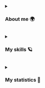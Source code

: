 <div>
  <details>
    <img src="https://media.tenor.com/i9Jb7TEwVqkAAAAi/hunter-x-hunter-hxh.gif" width='140px' height='120px' align='left'/>  
    <summary><h3>About me 🌍</h3></summary>
    <h4>Hello, all well? I'm <a href="https://github.com/4kauanmota" target="_blank"><i>Kauan</i></a>. In short, i'm 19 and i love every piece of code i develop :)  </h4>
    <a href="https://www.linkedin.com/in/4kauanmota/" target="_blank"><img src="https://img.shields.io/badge/LinkedIn-0077B5?style=for-the-badge&logo=linkedin&logoColor=whit" target="_blank"></a>
    <a href="mailto:4kauanmota@gmail.com"><img src="https://img.shields.io/badge/-Gmail-%23333?style=for-the-badge&logo=gmail&logoColor=white" target="_blank"></a>
  </details>
</div>

<br>

<div>
  <details>
    <img src="https://i.postimg.cc/2yJZXjD6/200w-unscreen.gif" width='140px' height='170px' align='left'/>  
    <summary><h3>My skills 🪐</h3></summary>
      <div>
        <h4>Applications</h4>
        
  ![CSHARP](https://img.shields.io/badge/-C_Sharp-fff?style=flat&logo=CSHARP&logoColor=9E559A)
        ![DOTNETCORE](https://img.shields.io/badge/-.NET-fff?style=flat&logo=DOTNET&logoColor=9E559A)
        ![REACT](https://img.shields.io/badge/-React-fff?style=flat&logo=REACT&logoColor=1e90ff)
        ![REACT NATIVE](https://img.shields.io/badge/-React_Native-fff?style=flat&logo=REACT&logoColor=1e90ff)
        ![TYPESCRIPT](https://img.shields.io/badge/Typescript-fff?style=flat&logo=TYPESCRIPT)
        ![NODE.JS](https://img.shields.io/badge/Node.js-fff?style=flat&logo=NODE.JS)
        ![JAVASCRIPT](https://img.shields.io/badge/-Javascript-fff?style=flat&logo=JAVASCRIPT)
        ![WEBASSEMBLY](https://img.shields.io/badge/-WebAssembly-fff?style=flat&logo=WEBASSEMBLY)
        ![HTML5](https://img.shields.io/badge/-HTML-fff?style=flat&logo=HTML5)
        ![CSS](https://img.shields.io/badge/-CSS-fff?style=flat&logo=CSS3&logoColor=1572B6)
        ![SASS](https://img.shields.io/badge/-Sass-fff?style=flat&logo=SASS)
      </div>
      <div>
        <h4>Data</h4>
        ![MYSQL](https://img.shields.io/badge/-MySQL-fff?style=flat&logo=MYSQL)
        ![SQLWORKBENCH](https://img.shields.io/badge/-MySQL_Workbench-fff?style=flat&logo=MYSQL)
        ![SQLITE](https://img.shields.io/badge/-Sqlite-fff?style=flat&logo=SQLITE&logoColor=000)
        ![FIREBASE](https://img.shields.io/badge/-Firebase-fff?style=flat&logo=FIREBASE)
      </div>
      <div>
        <h4>DevOps</h4>
        ![Git](https://img.shields.io/badge/-Git-fff?style=flat&logo=GIT&logoColor=FF6C37)
        ![GitHub](https://img.shields.io/badge/-GitHub-fff?style=flat&logo=GITHUB&logoColor=000)
        ![Docker](https://img.shields.io/badge/-Docker-fff?style=flat&logo=DOCKER)
        ![AWS](https://img.shields.io/badge/-AWS-fff?style=flat&logo=AMAZONAWS&logoColor=FF6C37)
      </div>
      <div>
        <h4>Tools</h4>
        ![Visual Studio Code](https://img.shields.io/badge/-Visual%20Studio%20Code-fff?style=flat&logo=visual-studio-code&logoColor=007ACC)
        ![VISUAL STUDIO](https://img.shields.io/badge/-Visual%20Studio-fff?style=flat&logo=visual-studio&logoColor=9E559A)
        ![FIGMA](https://img.shields.io/badge/-Figma-fff?style=flat&logo=FIGMA)
        ![TRELLO](https://img.shields.io/badge/-Trello-fff?style=flat&logo=TRELLO&logoColor=007ACC)
        ![POSTMAN](https://img.shields.io/badge/-Postman-fff?style=flat&logo=POSTMAN)
      </div>
  </details>
</div>

<br>

<div>
  <details>
    <img src="https://media.tenor.com/rsxJO9Lif5oAAAAi/alluka-hxh.gif" width='140px' height='120px' align='left'/> 
    <br><br>
    <summary><h3>My statistics 🌈</h3></summary>

<!--START_SECTION:waka-->
![Code Time](http://img.shields.io/badge/Code%20Time-14%20hrs%2034%20mins-blue)

![Lines of code](https://img.shields.io/badge/From%20Hello%20World%20I%27ve%20Written-352.5%20thousand%20lines%20of%20code-blue)

**I'm an Early 🐤** 

```text
🌞 Morning                65 commits          ███░░░░░░░░░░░░░░░░░░░░░░   12.08 % 
🌆 Daytime                235 commits         ███████████░░░░░░░░░░░░░░   43.68 % 
🌃 Evening                130 commits         ██████░░░░░░░░░░░░░░░░░░░   24.16 % 
🌙 Night                  108 commits         █████░░░░░░░░░░░░░░░░░░░░   20.07 % 
```
📅 **I'm Most Productive on Friday** 

```text
Monday                   56 commits          ███░░░░░░░░░░░░░░░░░░░░░░   10.41 % 
Tuesday                  56 commits          ███░░░░░░░░░░░░░░░░░░░░░░   10.41 % 
Wednesday                87 commits          ████░░░░░░░░░░░░░░░░░░░░░   16.17 % 
Thursday                 71 commits          ███░░░░░░░░░░░░░░░░░░░░░░   13.20 % 
Friday                   164 commits         ████████░░░░░░░░░░░░░░░░░   30.48 % 
Saturday                 67 commits          ███░░░░░░░░░░░░░░░░░░░░░░   12.45 % 
Sunday                   37 commits          ██░░░░░░░░░░░░░░░░░░░░░░░   06.88 % 
```


📊 **This Week I Spent My Time On** 

```text
💬 Programming Languages: 
TypeScript               5 hrs 17 mins       ████████████░░░░░░░░░░░░░   49.10 % 
JavaScript               4 hrs 28 mins       ██████████░░░░░░░░░░░░░░░   41.41 % 
JSON                     32 mins             █░░░░░░░░░░░░░░░░░░░░░░░░   05.00 % 
TSConfig                 15 mins             █░░░░░░░░░░░░░░░░░░░░░░░░   02.39 % 
HTML                     10 mins             ░░░░░░░░░░░░░░░░░░░░░░░░░   01.65 % 

🔥 Editors: 
VS Code                  10 hrs 47 mins      █████████████████████████   100.00 % 

💻 Operating System: 
Windows                  10 hrs 47 mins      █████████████████████████   100.00 % 
```

**I Mostly Code in JavaScript** 

```text
JavaScript               20 repos            ██████████░░░░░░░░░░░░░░░   40.82 % 
PHP                      9 repos             █████░░░░░░░░░░░░░░░░░░░░   18.37 % 
CSS                      3 repos             ██░░░░░░░░░░░░░░░░░░░░░░░   06.12 % 
C#                       2 repos             █░░░░░░░░░░░░░░░░░░░░░░░░   04.08 % 
TypeScript               2 repos             █░░░░░░░░░░░░░░░░░░░░░░░░   04.08 % 
```




<!--END_SECTION:waka-->
  _Check out [my wakatime profile](https://wakatime.com/@4kauanmota) to see more stats_
  </details>

</div>
